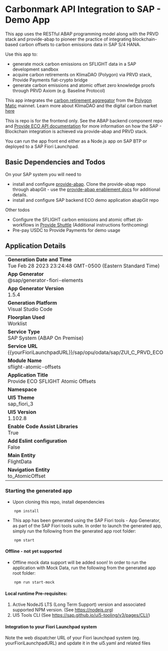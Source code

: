 #  Carbonmark API Integration to SAP - Demo App

This app uses the RESTful ABAP programming model along with the PRVD stack and provide-abap to pioneer the practice of integrating blockchain-based carbon offsets to carbon emissions data in SAP S/4 HANA. 

Use this app to:
- generate mock carbon emissions on SFLIGHT data in a SAP development sandbox
- acquire carbon retirements on KlimaDAO (Polygon) via PRVD stack, Provide Payments fiat-crypto bridge
- generate carbon emissions and atomic offset zero knowledge proofs through PRVD Axiom (e.g. Baseline Protocol)

This app integrates the [ carbon retirement aggregator](https://docs.klimadao.finance/developers/contracts/retirement) from the [Polygon Matic](https://polygon.technology/) mainnet. Learn more about KlimaDAO and the digital carbon market [here](https://docs.klimadao.finance/)

This is repo is for the frontend only. See the ABAP backend component repo and [Provide ECO API documentation](https://docs.provide.services/payments/eco/api) for more information on how the SAP - Blockchain integration is achieved via provide-abap and PRVD stack.

You can run the app front end either as a Node.js app on SAP BTP or deployed to a SAP Fiori Launchpad.

## Basic Dependencies and Todos

On your SAP system you will need to
- install and configure [provide-abap](https://github.com/provideplatform/provide-abap). Clone the provide-abap repo through abapGit - use the [provide-abap enablement docs](https://docs.provide.services/provide-abap) for additional details.
- install and configure SAP backend ECO demo application abapGit repo

Other todos
- Configure the SFLIGHT carbon emissions and atomic offset zk-workflows in [Provide Shuttle](https://shuttle.provide.services) (Additional instructions forthcoming)
- Pre-pay USDC to Provide Payments for demo usage

## Application Details
|               |
| ------------- |
|**Generation Date and Time**<br>Tue Feb 28 2023 23:24:48 GMT-0500 (Eastern Standard Time)|
|**App Generator**<br>@sap/generator-fiori-elements|
|**App Generator Version**<br>1.5.4|
|**Generation Platform**<br>Visual Studio Code|
|**Floorplan Used**<br>Worklist|
|**Service Type**<br>SAP System (ABAP On Premise)|
|**Service URL**<br> {{yourFioriLaunchpadURL}}/sap/opu/odata/sap/ZUI_C_PRVD_ECO_DEMO_0902V2
|**Module Name**<br>sflight-atomic-offsets|
|**Application Title**<br>Provide ECO SFLIGHT Atomic Offsets|
|**Namespace**<br>|
|**UI5 Theme**<br>sap_fiori_3|
|**UI5 Version**<br>1.102.8|
|**Enable Code Assist Libraries**<br>True|
|**Add Eslint configuration**<br>False|
|**Main Entity**<br>FlightData|
|**Navigation Entity**<br>to_AtomicOffset|


### Starting the generated app

-   Upon cloning this repo, install dependencies

```
    npm install
```

-   This app has been generated using the SAP Fiori tools - App Generator, as part of the SAP Fiori tools suite.  In order to launch the generated app, simply run the following from the generated app root folder:

```
    npm start
```

#### Offline - not yet supported

- Offline mock data support will be added soon! In order to run the application with Mock Data, run the following from the generated app root folder:

```
    npm run start-mock
```

#### Local runtime Pre-requisites:

1. Active NodeJS LTS (Long Term Support) version and associated supported NPM version.  (See https://nodejs.org)
2. UI5 Tools CLI (See https://sap.github.io/ui5-tooling/v3/pages/CLI/)

#### Integration to your Fiori Launchpad system

Note the web dispatcher URL of your Fiori launchpad system (eg. yourFioriLaunchpadURL) and update it in the ui5.yaml and related files


